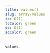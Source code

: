 ```yaml
---
title: values()
slug: array/values
tc: O(1)
tcColor: green
sc: O(1)
scColor: green
---
```

`values`.